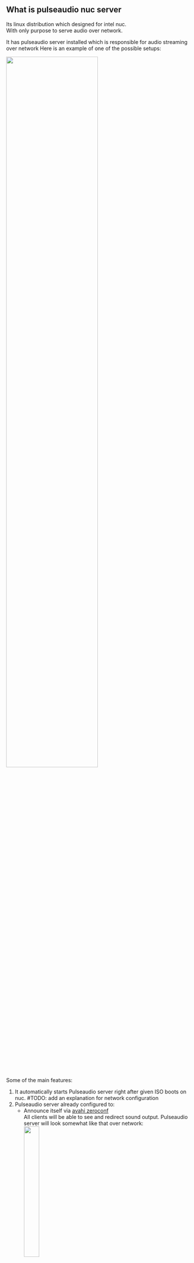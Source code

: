 ## What is pulseaudio nuc server
Its linux distribution which designed for intel nuc.\
With only purpose to serve audio over network.

It has pulseaudio server installed which is responsible for audio streaming over network
Here is an example of one of the possible setups:

<img src="https://github.com/danilovsergei/pulseaudio_nuc_server/blob/master/wiki/images/pulseaudio-server.png" width="70%" height="70%">

Some of the main features:
1. It automatically starts Pulseaudio server right after given ISO boots on nuc.
#TODO: add an explanation for network configuration
2. Pulseaudio server already configured to:
   - Announce itself via [avahi zeroconf](https://www.freedesktop.org/wiki/Software/PulseAudio/Documentation/User/Network/#index1h1)\
     All clients will be able to see and redirect sound output. Pulseaudio server will look somewhat like that over network:\
     <img src="https://github.com/danilovsergei/pulseaudio_nuc_server/blob/master/wiki/images/avahi_clients.png" width="30%" height="30%">
   - Defaults output through 5.1 hdmi on nuc. Assumption is nuc connected to some multichannel receiver as shown on the diagram.\
   - Designed to receive uncompressed multichannel audio
3. Works both over wifi or ethernet connection depending on provided configuration

